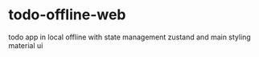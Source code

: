 # todo-offline-web
todo app in local offline with state management zustand and main styling material ui

